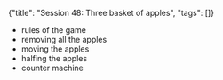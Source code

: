 {"title": "Session 48: Three basket of apples", "tags": []}

* rules of the game
* removing all the apples
* moving the apples
* halfing the apples
* counter machine

